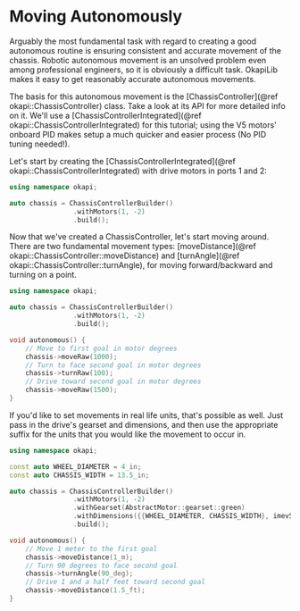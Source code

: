# Moving Autonomously

Arguably the most fundamental task with regard to creating a good autonomous
routine is ensuring consistent and accurate movement of the chassis. Robotic
autonomous movement is an unsolved problem even among professional engineers,
so it is obviously a difficult task. OkapiLib makes it easy to get reasonably
accurate autonomous movements.

The basis for this autonomous movement is the
[ChassisController](@ref okapi::ChassisController) class. Take a look at its API
for more detailed info on it. We'll use a
[ChassisControllerIntegrated](@ref okapi::ChassisControllerIntegrated) for this
tutorial; using the V5 motors' onboard PID makes setup a much quicker and easier
process (No PID tuning needed!).

Let's start by creating the
[ChassisControllerIntegrated](@ref okapi::ChassisControllerIntegrated) with
drive motors in ports 1 and 2:

```cpp
using namespace okapi;

auto chassis = ChassisControllerBuilder()
                .withMotors(1, -2)
                .build();
```

Now that we've created a ChassisController, let's start moving around. There are
two fundamental movement types:
[moveDistance](@ref okapi::ChassisController::moveDistance) and
[turnAngle](@ref okapi::ChassisController::turnAngle), for moving
forward/backward and turning on a point.

```cpp
using namespace okapi;

auto chassis = ChassisControllerBuilder()
                .withMotors(1, -2)
                .build();

void autonomous() {
    // Move to first goal in motor degrees
    chassis->moveRaw(1000);
    // Turn to face second goal in motor degrees
    chassis->turnRaw(100);
    // Drive toward second goal in motor degrees
    chassis->moveRaw(1500);
}
```

If you'd like to set movements in real life units, that's possible as well. Just
pass in the drive's gearset and dimensions, and then use the appropriate suffix
for the units that you would like the movement to occur in.

```cpp
using namespace okapi;

const auto WHEEL_DIAMETER = 4_in;
const auto CHASSIS_WIDTH = 13.5_in;

auto chassis = ChassisControllerBuilder()
                .withMotors(1, -2)
                .withGearset(AbstractMotor::gearset::green)
                .withDimensions({{WHEEL_DIAMETER, CHASSIS_WIDTH}, imev5GreenTPR})
                .build();

void autonomous() {
    // Move 1 meter to the first goal
    chassis->moveDistance(1_m);
    // Turn 90 degrees to face second goal
    chassis->turnAngle(90_deg);
    // Drive 1 and a half feet toward second goal
    chassis->moveDistance(1.5_ft);
}
```
